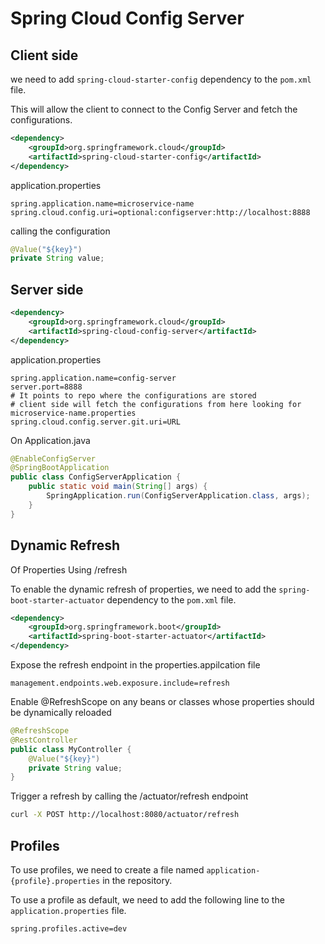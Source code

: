 # Spring Cloud Config Server
## Client side

we need to add `spring-cloud-starter-config` dependency to the `pom.xml` file.

This will allow the client to connect to the Config Server and fetch the configurations.

```xml
<dependency>
    <groupId>org.springframework.cloud</groupId>
    <artifactId>spring-cloud-starter-config</artifactId>
</dependency>
```

application.properties
```properties
spring.application.name=microservice-name
spring.cloud.config.uri=optional:configserver:http://localhost:8888
```

calling the configuration
```java
@Value("${key}")
private String value;
```



## Server side

```xml
<dependency>
    <groupId>org.springframework.cloud</groupId>
    <artifactId>spring-cloud-config-server</artifactId>
</dependency>
```

application.properties
```properties
spring.application.name=config-server
server.port=8888
# It points to repo where the configurations are stored
# client side will fetch the configurations from here looking for microservice-name.properties
spring.cloud.config.server.git.uri=URL
```

On Application.java
```java
@EnableConfigServer
@SpringBootApplication
public class ConfigServerApplication {
    public static void main(String[] args) {
        SpringApplication.run(ConfigServerApplication.class, args);
    }
}
```

##  Dynamic Refresh
Of Properties Using /refresh

To enable the dynamic refresh of properties, we need to add the `spring-boot-starter-actuator` dependency to the `pom.xml` file.

```xml
<dependency>
    <groupId>org.springframework.boot</groupId>
    <artifactId>spring-boot-starter-actuator</artifactId>
</dependency>
```

Expose the refresh endpoint in the properties.appilcation file
```properties
management.endpoints.web.exposure.include=refresh
```

Enable @RefreshScope on any beans or classes whose properties should be dynamically reloaded

```java
@RefreshScope
@RestController
public class MyController {
    @Value("${key}")
    private String value;
}
```

Trigger a refresh by calling the /actuator/refresh endpoint

```bash
curl -X POST http://localhost:8080/actuator/refresh
```

## Profiles

To use profiles, we need to create a file named `application-{profile}.properties` in the repository.

To use a profile as default, we need to add the following line to the `application.properties` file.
```properties
spring.profiles.active=dev
```

